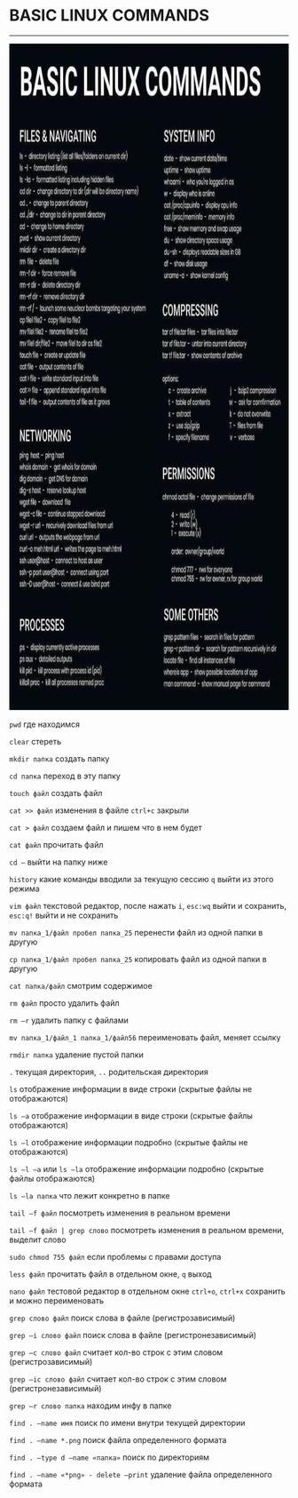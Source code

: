 # BASIC LINUX COMMANDS
_____________

[<img alt='basic linux commands' height='1200' src='basic_linux_commands.jpg'>]("D:\QA_school\QA_homework\Homework_GitBash\basic_linux_commands.jpg")

`pwd` где находимся

`clear` стереть

`mkdir папка` создать папку 

`cd папка` переход в эту папку 

`touch файл` создать файл

`cat >> файл` изменения в файле `ctrl+c` закрыли

`cat > файл` создаем файл и пишем что в нем будет

`cat файл` прочитать файл

`cd –` выйти на папку ниже 

`history` какие команды вводили за текущую сессию `q` выйти из этого режима

`vim файл` текстовой редактор, после нажать `i`, `esc:wq` выйти и сохранить, `esc:q!` выйти и не сохранить

`mv папка_1/файл пробел папка_25` перенести файл из одной папки в другую

`cp папка_1/файл пробел папка_25` копировать файл из одной папки в другую

`cat папка/файл` смотрим содержимое 

`rm файл` просто удалить файл

`rm –r` удалить папку с файлами

`mv папка_1/файл_1 папка_1/файл56` переименовать файл, меняет ссылку

`rmdir папка` удаление пустой папки

`.` текущая директория, `..` родительская директория

`ls` отображение информации в виде строки (скрытые файлы не отображаются)

`ls –a` отображение информации в виде строки (скрытые файлы отображаются)

`ls –l` отображение информации подробно (скрытые файлы не отображаются)

`ls –l –a` или `ls –la` отображение информации подробно (скрытые файлы отображаются)

`ls –la папка` что лежит конкретно в папке 

`tail –f файл` посмотреть изменения в реальном времени

`tail –f файл | grep слово` посмотреть изменения в реальном времени, выделит слово



`sudo chmod 755 файл` если проблемы с правами доступа

`less файл` прочитать файл в отдельном окне, `q` выход

`nano файл` тестовой редактор в отдельном окне `ctrl+o`, `ctrl+x` сохранить и можно переименовать 

`grep слово файл` поиск слова в файле (регистрозависимый)

`grep –i слово файл` поиск слова в файле (регистронезависимый)

`grep –c слово файл` считает кол-во строк с этим словом (регистрозависимый)

`grep –ic слово файл` считает кол-во строк с этим словом (регистронезависимый)

`grep –r слово папка` находим инфу в папке

`find . –name имя` поиск по имени внутри текущей директории

`find . –name *.png` поиск файла определенного формата

`find . –type d –name «папка»` поиск по директориям

`find . –name «*png» - delete –print` удаление файла определенного формата